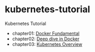 # kubernetes-tutorial
Kubernetes Tutorial
- chapter01: [Docker Fundamental](chapter01)
- chapter02: [Deep dive in Docker](chapter02)
- chapter03: [Kubernetes Overview](chapter03)

